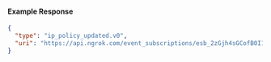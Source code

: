 <!-- Code generated for API Clients. DO NOT EDIT. -->

#### Example Response

```json
{
  "type": "ip_policy_updated.v0",
  "uri": "https://api.ngrok.com/event_subscriptions/esb_2zGjh4sGCofB0I1jmvba4S30ptU/sources/ip_policy_updated.v0"
}
```
